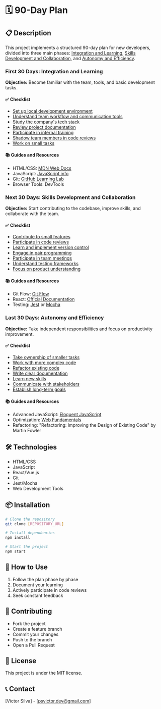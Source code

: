# 🗓️ 90-Day Plan

## 📋 Description

This project implements a structured 90-day plan for new developers, divided into three main phases: [Integration and Learning](#first-30-days-integration-and-learning), [Skills Development and Collaboration](#next-30-days-skills-development-and-collaboration), and [Autonomy and Efficiency](#last-30-days-autonomy-and-efficiency).

### First 30 Days: Integration and Learning

**Objective:** Become familiar with the team, tools, and basic development tasks.

#### ✅ Checklist

- [Set up local development environment](integration-and-learning/local-dev-env.md)
- [Understand team workflow and communication tools](integration-and-learning/team-workflow.md)
- [Study the company's tech stack](integration-and-learning/tech-stack.md)
- [Review project documentation](integration-and-learning/project-docs.md)
- [Participate in internal training](integration-and-learning/internal-training.md)
- [Shadow team members in code reviews](integration-and-learning/code-reviews.md)
- [Work on small tasks](integration-and-learning/small-tasks.md)

#### 📚 Guides and Resources

- HTML/CSS: [MDN Web Docs](https://developer.mozilla.org/)
- JavaScript: [JavaScript.info](https://javascript.info/)
- Git: [GitHub Learning Lab](https://lab.github.com/)
- Browser Tools: DevTools

### Next 30 Days: Skills Development and Collaboration

**Objective:** Start contributing to the codebase, improve skills, and collaborate with the team.

#### ✅ Checklist

- [Contribute to small features](skills-development/contribute-features.md)
- [Participate in code reviews](skills-development/code-reviews.md)
- [Learn and implement version control](skills-development/version-control.md)
- [Engage in pair programming](skills-development/pair-programming.md)
- [Participate in team meetings](skills-development/team-meetings.md)
- [Understand testing frameworks](skills-development/testing-frameworks.md)
- [Focus on product understanding](skills-development/product-understanding.md)

#### 📚 Guides and Resources

- Git Flow: [Git Flow](https://nvie.com/posts/a-successful-git-branching-model/)
- React: [Official Documentation](https://reactjs.org/)
- Testing: [Jest](https://jestjs.io/) or [Mocha](https://mochajs.org/)

### Last 30 Days: Autonomy and Efficiency

**Objective:** Take independent responsibilities and focus on productivity improvement.

#### ✅ Checklist

- [Take ownership of smaller tasks](autonomy-efficiency/task-ownership.md)
- [Work with more complex code](autonomy-efficiency/complex-code.md)
- [Refactor existing code](autonomy-efficiency/refactoring.md)
- [Write clear documentation](autonomy-efficiency/documentation.md)
- [Learn new skills](autonomy-efficiency/new-skills.md)
- [Communicate with stakeholders](autonomy-efficiency/stakeholder-communication.md)
- [Establish long-term goals](autonomy-efficiency/long-term-goals.md)

#### 📚 Guides and Resources

- Advanced JavaScript: [Eloquent JavaScript](https://eloquentjavascript.net/)
- Optimization: [Web Fundamentals](https://web.dev/)
- Refactoring: "Refactoring: Improving the Design of Existing Code" by Martin Fowler

## 🛠️ Technologies

- HTML/CSS
- JavaScript
- React/Vue.js
- Git
- Jest/Mocha
- Web Development Tools

## 📦 Installation

```bash
# Clone the repository
git clone [REPOSITORY_URL]

# Install dependencies
npm install

# Start the project
npm start
```

## 🎯 How to Use

1. Follow the plan phase by phase
2. Document your learning
3. Actively participate in code reviews
4. Seek constant feedback

## 🤝 Contributing

- Fork the project
- Create a feature branch
- Commit your changes
- Push to the branch
- Open a Pull Request

## 📄 License

This project is under the MIT license.

## 📞 Contact

[Victor Silva] - [psvictor.dev@gmail.com]
